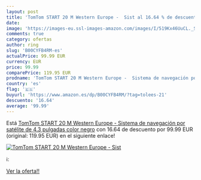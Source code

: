 ```yaml
---
layout: post
title: 'TomTom START 20 M Western Europe -  Sist al 16.64 % de descuento'
date: 
image: 'https://images-eu.ssl-images-amazon.com/images/I/519Kx46UuCL._SL200_.jpg'
comments: true
category: ofertas
author: ring
slug: 'B00CYFB4RM-es'
actualPrice: 99.99 EUR
currency: EUR
price: 99.99
comparePrice: 119.95 EUR
prodname: 'TomTom START 20 M Western Europe -  Sistema de navegación por satélite de 4.3 pulgadas  color negro'
country: 'es'
flag: '🇪🇸'
buyurl: 'https://www.amazon.es/dp/B00CYFB4RM/?tag=tolees-21'
descuento: '16.64'
average: '99.99'
---
```


Está [TomTom START 20 M Western Europe -  Sistema de navegación por satélite de 4.3 pulgadas  color negro](https://www.amazon.es/dp/B00CYFB4RM/?tag=tolees-21) con 16.64 de descuento por 99.99 EUR (original: 119.95 EUR) en el siguiente enlace!

[![TomTom START 20 M Western Europe -  Sist](https://images-eu.ssl-images-amazon.com/images/I/519Kx46UuCL._SL200_.jpg)](https://www.amazon.es/dp/B00CYFB4RM/?tag=tolees-21)

ℹ️:


[Ver la oferta!!](https://www.amazon.es/dp/B00CYFB4RM/?tag=tolees-21)
